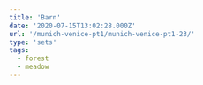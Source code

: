 ```yaml
---
title: 'Barn'
date: '2020-07-15T13:02:28.000Z'
url: '/munich-venice-pt1/munich-venice-pt1-23/'
type: 'sets'
tags:
  - forest
  - meadow
---
```

